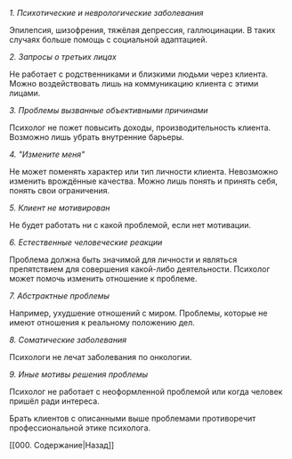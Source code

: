*1. Психотические и неврологические заболевания*

Эпилепсия, шизофрения, тяжёлая депрессия, галлюцинации. В таких случаях больше помощь с социальной адаптацией.

*2. Запросы о третьих лицах*

Не работает с родственниками и близкими людьми через клиента. Можно воздействовать лишь на коммуникацию клиента с этими лицами.

*3. Проблемы вызванные объективными причинами*

Психолог не пожет повысить доходы, производительность клиента. Возможно лишь убрать внутренние барьеры.

*4. "Измените меня"*

Не может поменять характер или тип личности клиента. Невозможно изменить врождённые качества. Можно лишь понять и принять себя, понять свои ограничения.

*5. Клиент не мотивирован*

Не будет работать ни с какой проблемой, если нет мотивации. 

*6. Естественные человеческие реакции*

Проблема должна быть значимой для личности и являться препятствием для совершения какой-либо деятельности. Психолог может помочь изменить отношение к проблеме.

*7. Абстрактные проблемы*

Например, ухудшение отношений с миром. Проблемы, которые не имеют отношения к реальному положению дел.

*8. Соматические заболевания*

Психологи не лечат заболевания по онкологии. 

*9. Иные мотивы решения проблемы*

Психолог не работает с неоформленной проблемой или когда человек пришёл ради интереса.

Брать клиентов с описанными выше проблемами противоречит профессиональной этике психолога.

[[000. Содержание|Назад]]
